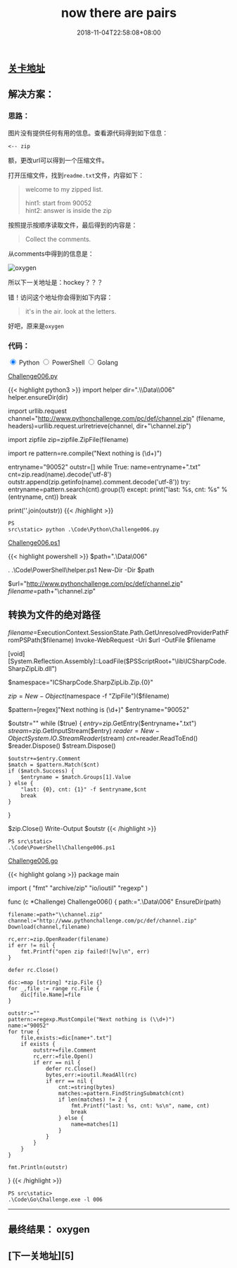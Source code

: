 ﻿---
title: "006. now there are pairs"
date: 2018-11-04T22:58:08+08:00
lastmod: 2019-03-18T13:37:08+08:00
draft: false
keywords: ["http", "unzip", "download", "pickle", "entry", "comment"]
description: ""
tags: ["download", "pickle", "entry", "comment"]
categories: ["http", "unzip"]

# You can also close(false) or open(true) something for this content.
# P.S. comment can only be closed
comment: false
toc: false
autoCollapseToc: false
# You can also define another contentCopyright. e.g. contentCopyright: "This is another copyright."
# contentCopyright: true
reward: false
mathjax: false

# menu:
#   main:
#     parent: "000~009"
#     weight: 1
---

## [关卡地址][1]

## 解决方案：

### 思路：

图片没有提供任何有用的信息。查看源代码得到如下信息：

`<-- zip `

额，更改url可以得到一个压缩文件。

打开压缩文件，找到`readme.txt`文件，内容如下：

>welcome to my zipped list. 
> 
>hint1: start from 90052  
>hint2: answer is inside the zip

按照提示按顺序读取文件，最后得到的内容是：

>Collect the comments.

从comments中得到的信息是：

![oxygen][a]

所以下一关地址是：hockey？？？

错！访问这个地址你会得到如下内容：

>it's in the air. look at the letters. 

好吧，原来是`oxygen`

### 代码：

<div>
    <input id="tab-python" type="radio" name="code-tabs" class="code-tabs" checked>
    <label class="language-label" for="tab-python">Python</label>
    <input id="tab-powershell" type="radio" name="code-tabs" class="code-tabs">
    <label class="language-label" for="tab-powershell">PowerShell</label>
    <input id="tab-golang" type="radio" name="code-tabs" class="code-tabs">
    <label class="language-label" for="tab-golang">Golang</label>
    <section id="content-python" class="content-section">
        <p><a href="../../Code/Python/Challenge006.py" title="点我下载源码">Challenge006.py</a></p>
{{< highlight python3 >}}
import helper
dir=".\\Data\\006"
helper.ensureDir(dir)

import urllib.request
channel="http://www.pythonchallenge.com/pc/def/channel.zip"
(filename, headers)=urllib.request.urlretrieve(channel, dir+"\\channel.zip")

import zipfile
zip=zipfile.ZipFile(filename)

import re
pattern=re.compile("Next nothing is (\\d+)")

entryname="90052"
outstr=[]
while True:
    name=entryname+".txt"
    cnt=zip.read(name).decode('utf-8')
    outstr.append(zip.getinfo(name).comment.decode('utf-8'))
    try:
        entryname=pattern.search(cnt).group(1)
    except:
        print("last: %s, cnt: %s" %(entryname, cnt))
        break

print(''.join(outstr))
{{< /highlight >}}
        <pre><code>PS src\static> python .\Code\Python\Challenge006.py</code></pre>
    </section>
    <section id="content-powershell" class="content-section">
        <p><a href="../../Code/PowerShell/Challenge006.ps1" title="点我下载源码">Challenge006.ps1</a></p>
{{< highlight powershell >}}
$path=".\\Data\\006"

. .\Code\PowerShell\helper.ps1
New-Dir -Dir $path

$url="http://www.pythonchallenge.com/pc/def/channel.zip"
$filename=$path+"\\channel.zip"
# 转换为文件的绝对路径
$filename=$ExecutionContext.SessionState.Path.GetUnresolvedProviderPathFromPSPath($filename)
Invoke-WebRequest -Uri $url -OutFile $filename

[void][System.Reflection.Assembly]::LoadFile($PSScriptRoot+"\\lib\\ICSharpCode.SharpZipLib.dll")

$namespace="ICSharpCode.SharpZipLib.Zip.{0}"

$zip=New-Object($namespace -f "ZipFile")($filename)

$pattern=[regex]"Next nothing is (\d+)"
$entryname="90052"

$outstr=""
while ($true) {
    $entry=$zip.GetEntry($entryname+".txt")
    $stream=$zip.GetInputStream($entry)
    $reader=New-Object System.IO.StreamReader($stream)
    $cnt=$reader.ReadToEnd()
    $reader.Dispose()
    $stream.Dispose()

    $outstr+=$entry.Comment
    $match = $pattern.Match($cnt)
    if ($match.Success) {
        $entryname = $match.Groups[1].Value
    } else {
        "last: {0}, cnt: {1}" -f $entryname,$cnt
        break
    }
}

$zip.Close()
Write-Output $outstr
{{< /highlight >}}
        <pre><code>PS src\static> .\Code\PowerShell\Challenge006.ps1</code></pre>
    </section>
    <section id="content-golang" class="content-section">
        <p><a href="../../Code/Go/Challenge006.go" title="点我下载源码">Challenge006.go</a></p>
{{< highlight golang >}}
package main

import (
	"fmt"
	"archive/zip"
	"io/ioutil"
	"regexp"
)

func (c *Challenge) Challenge006() {
	path:=".\\Data\\006"
	EnsureDir(path)

	filename:=path+"\\channel.zip"
	channel:="http://www.pythonchallenge.com/pc/def/channel.zip"
	Download(channel,filename)

	rc,err:=zip.OpenReader(filename)
	if err != nil {
		fmt.Printf("open zip failed![%v]\n", err)
	}

	defer rc.Close()

	dic:=map [string] *zip.File {}
	for _,file := range rc.File {
		dic[file.Name]=file
	}

	outstr:=""
	pattern:=regexp.MustCompile("Next nothing is (\\d+)")
	name:="90052"
	for true {
		file,exists:=dic[name+".txt"]
		if exists {
			outstr+=file.Comment
			rc,err:=file.Open()
			if err == nil {
				defer rc.Close()
				bytes,err:=ioutil.ReadAll(rc)
				if err == nil {
					cnt:=string(bytes)
					matches:=pattern.FindStringSubmatch(cnt)
					if len(matches) != 2 {
						fmt.Printf("last: %s, cnt: %s\n", name, cnt)
						break
					} else {
						name=matches[1]
					}
				}
			}
		}
	}

	fmt.Println(outstr)
}
{{< /highlight >}}
        <pre><code>PS src\static> .\Code\Go\Challenge.exe -l 006</code></pre>
    </section>
</div>

---
## 最终结果： oxygen

## [下一关地址][5]

[1]: http://www.pythonchallenge.com/pc/def/channel.html
[2]: http://www.pythonchallenge.com/pc/def/oxygen.html

[a]: ../../Image/006/oxygen.png
